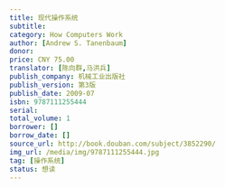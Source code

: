 ```yaml
---
title: 现代操作系统
subtitle:
category: How Computers Work
author: [Andrew S. Tanenbaum]
donor: 
price: CNY 75.00
translator: [陈向群,马洪兵]
publish_company: 机械工业出版社
publish_version: 第3版
publish_date: 2009-07
isbn: 9787111255444
serial: 
total_volume: 1
borrower: []
borrow_date: []
source_url: http://book.douban.com/subject/3852290/
img_url: /media/img/9787111255444.jpg
tag: [操作系统]
status: 想读
---
```

